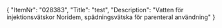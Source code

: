 {
  "ItemNr": "028383",
  "Title": "test",
  "Description": "Vatten för injektionsvätskor Noridem, spädningsvätska för parenteral användning"
}